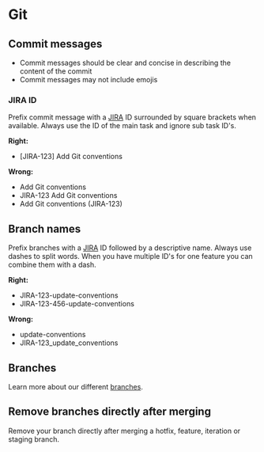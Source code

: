 # Git

## Commit messages
- Commit messages should be clear and concise in describing the content of the commit
- Commit messages may not include emojis

### JIRA ID
Prefix commit message with a [JIRA](https://www.atlassian.com/software/jira) ID surrounded by square brackets when available. Always use the ID of the main task and ignore sub task ID's.

**Right:**
- [JIRA-123] Add Git conventions

**Wrong:**
- Add Git conventions
- JIRA-123 Add Git conventions
- Add Git conventions (JIRA-123)

## Branch names
Prefix branches with a [JIRA](https://www.atlassian.com/software/jira) ID followed by a descriptive name. Always use dashes to split words. When you have multiple ID's for one feature you can combine them with a dash.

**Right:**
- JIRA-123-update-conventions
- JIRA-123-456-update-conventions

**Wrong:**
- update-conventions
- JIRA-123_update_conventions

## Branches
Learn more about our different [branches](branches.md).

## Remove branches directly after merging
Remove your branch directly after merging a hotfix, feature, iteration or staging branch.